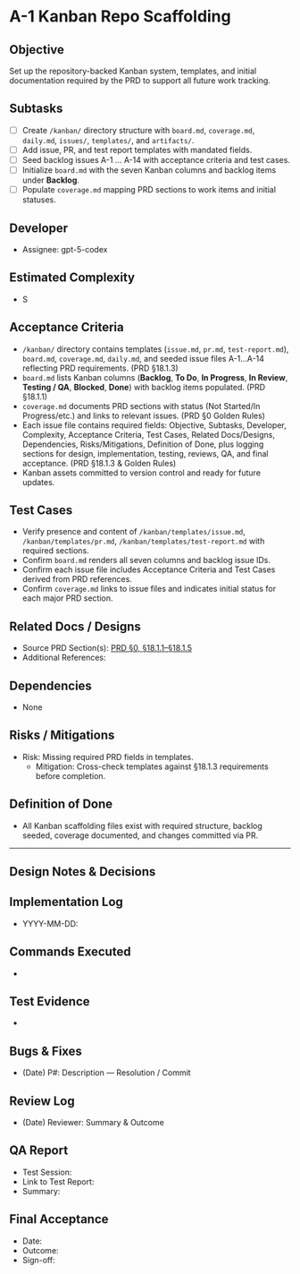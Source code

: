 # A-1 Kanban Repo Scaffolding

## Objective
Set up the repository-backed Kanban system, templates, and initial documentation required by the PRD to support all future work tracking.

## Subtasks
- [ ] Create `/kanban/` directory structure with `board.md`, `coverage.md`, `daily.md`, `issues/`, `templates/`, and `artifacts/`.
- [ ] Add issue, PR, and test report templates with mandated fields.
- [ ] Seed backlog issues A-1 … A-14 with acceptance criteria and test cases.
- [ ] Initialize `board.md` with the seven Kanban columns and backlog items under **Backlog**.
- [ ] Populate `coverage.md` mapping PRD sections to work items and initial statuses.

## Developer
- Assignee: gpt-5-codex

## Estimated Complexity
- S

## Acceptance Criteria
- `/kanban/` directory contains templates (`issue.md`, `pr.md`, `test-report.md`), `board.md`, `coverage.md`, `daily.md`, and seeded issue files A-1…A-14 reflecting PRD requirements. (PRD §18.1.3)
- `board.md` lists Kanban columns (**Backlog**, **To Do**, **In Progress**, **In Review**, **Testing / QA**, **Blocked**, **Done**) with backlog items populated. (PRD §18.1.1)
- `coverage.md` documents PRD sections with status (Not Started/In Progress/etc.) and links to relevant issues. (PRD §0 Golden Rules)
- Each issue file contains required fields: Objective, Subtasks, Developer, Complexity, Acceptance Criteria, Test Cases, Related Docs/Designs, Dependencies, Risks/Mitigations, Definition of Done, plus logging sections for design, implementation, testing, reviews, QA, and final acceptance. (PRD §18.1.3 & Golden Rules)
- Kanban assets committed to version control and ready for future updates.

## Test Cases
- Verify presence and content of `/kanban/templates/issue.md`, `/kanban/templates/pr.md`, `/kanban/templates/test-report.md` with required sections.
- Confirm `board.md` renders all seven columns and backlog issue IDs.
- Confirm each issue file includes Acceptance Criteria and Test Cases derived from PRD references.
- Confirm `coverage.md` links to issue files and indicates initial status for each major PRD section.

## Related Docs / Designs
- Source PRD Section(s): [PRD §0, §18.1.1–§18.1.5](../../PRD.md)
- Additional References:

## Dependencies
- None

## Risks / Mitigations
- Risk: Missing required PRD fields in templates.
  - Mitigation: Cross-check templates against §18.1.3 requirements before completion.

## Definition of Done
- All Kanban scaffolding files exist with required structure, backlog seeded, coverage documented, and changes committed via PR.

---

## Design Notes & Decisions

## Implementation Log
- YYYY-MM-DD: 

## Commands Executed
- 

## Test Evidence
- 

## Bugs & Fixes
- (Date) P#: Description — Resolution / Commit

## Review Log
- (Date) Reviewer: Summary & Outcome

## QA Report
- Test Session: 
- Link to Test Report: 
- Summary:

## Final Acceptance
- Date:
- Outcome:
- Sign-off:
